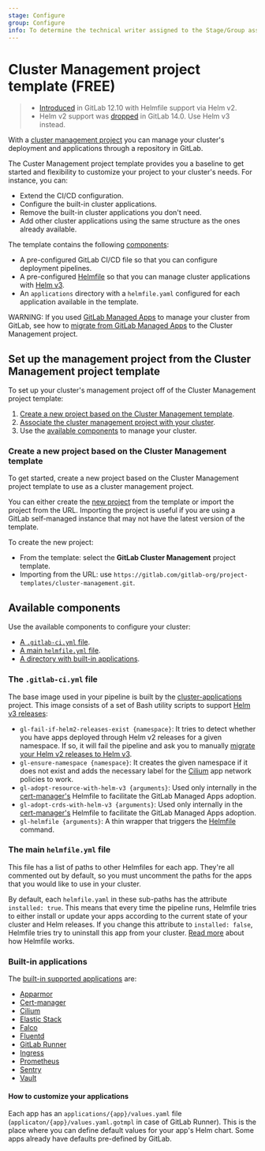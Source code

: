 ```yaml
---
stage: Configure
group: Configure
info: To determine the technical writer assigned to the Stage/Group associated with this page, see https://about.gitlab.com/handbook/engineering/ux/technical-writing/#assignments
---
```


# Cluster Management project template **(FREE)**

> - [Introduced](https://gitlab.com/gitlab-org/gitlab/-/merge_requests/25318) in GitLab 12.10 with Helmfile support via Helm v2.
> - Helm v2 support was [dropped](https://gitlab.com/gitlab-org/gitlab/-/merge_requests/63577) in GitLab 14.0. Use Helm v3 instead.

With a [cluster management project](management_project.md) you can manage
your cluster's deployment and applications through a repository in GitLab.

The Custer Management project template provides you a baseline to get
started and flexibility to customize your project to your cluster's needs.
For instance, you can:

- Extend the CI/CD configuration.
- Configure the built-in cluster applications.
- Remove the built-in cluster applications you don't need.
- Add other cluster applications using the same structure as the ones already available.

The template contains the following [components](#available-components):

- A pre-configured GitLab CI/CD file so that you can configure deployment pipelines.
- A pre-configured [Helmfile](https://github.com/roboll/helmfile) so that
you can manage cluster applications with [Helm v3](https://helm.sh/).
- An `applications` directory with a `helmfile.yaml` configured for each
application available in the template.

WARNING:
If you used [GitLab Managed Apps](applications.md) to manage your
cluster from GitLab, see how to [migrate from GitLab Managed Apps](migrating_from_gma_to_project_template.md) to the Cluster Management
project.

## Set up the management project from the Cluster Management project template

To set up your cluster's management project off of the Cluster Management project template:

1. [Create a new project based on the Cluster Management template](#create-a-new-project-based-on-the-cluster-management-template).
1. [Associate the cluster management project with your cluster](management_project.md#associate-the-cluster-management-project-with-the-cluster).
1. Use the [available components](#available-components) to manage your cluster.

### Create a new project based on the Cluster Management template

To get started, create a new project based on the Cluster Management
project template to use as a cluster management project.

You can either create the [new project](../project/working_with_projects.md#create-a-project)
from the template or import the project from the URL. Importing
the project is useful if you are using a GitLab self-managed
instance that may not have the latest version of the template.

To create the new project:

- From the template: select the **GitLab Cluster Management** project template.
- Importing from the URL: use `https://gitlab.com/gitlab-org/project-templates/cluster-management.git`.

## Available components

Use the available components to configure your cluster:

- [A `.gitlab-ci.yml` file](#the-gitlab-ciyml-file).
- [A main `helmfile.yml` file](#the-main-helmfileyml-file).
- [A directory with built-in applications](#built-in-applications).

### The `.gitlab-ci.yml` file

The base image used in your pipeline is built by the [cluster-applications](https://gitlab.com/gitlab-org/cluster-integration/cluster-applications)
project. This image consists of a set of Bash utility scripts to support [Helm v3 releases](https://helm.sh/docs/intro/using_helm/#three-big-concepts):

- `gl-fail-if-helm2-releases-exist {namespace}`: It tries to detect whether you have apps deployed through Helm v2
  releases for a given namespace. If so, it will fail the pipeline and ask you to manually
  [migrate your Helm v2 releases to Helm v3](https://helm.sh/docs/topics/v2_v3_migration/).
- `gl-ensure-namespace {namespace}`: It creates the given namespace if it does not exist and adds the necessary label
  for the [Cilium](https://github.com/cilium/cilium/) app network policies to work.
- `gl-adopt-resource-with-helm-v3 {arguments}`: Used only internally in the [cert-manager's](https://cert-manager.io/) Helmfile to
  facilitate the GitLab Managed Apps adoption.
- `gl-adopt-crds-with-helm-v3 {arguments}`: Used only internally in the [cert-manager's](https://cert-manager.io/) Helmfile to
  facilitate the GitLab Managed Apps adoption.
- `gl-helmfile {arguments}`: A thin wrapper that triggers the [Helmfile](https://github.com/roboll/helmfile) command.

### The main `helmfile.yml` file

This file has a list of paths to other Helmfiles for each app. They're all commented out by default, so you must uncomment
the paths for the apps that you would like to use in your cluster.

By default, each `helmfile.yaml` in these sub-paths has the attribute `installed: true`. This means that every time
the pipeline runs, Helmfile tries to either install or update your apps according to the current state of your
cluster and Helm releases. If you change this attribute to `installed: false`, Helmfile tries try to uninstall this app
from your cluster. [Read more](https://github.com/roboll/helmfile) about how Helmfile works.

### Built-in applications

The [built-in supported applications](https://gitlab.com/gitlab-org/project-templates/cluster-management/-/tree/master/applications) are:

- [Apparmor](../infrastructure/clusters/manage/management_project_applications/apparmor.md)
- [Cert-manager](../infrastructure/clusters/manage/management_project_applications/certmanager.md)
- [Cilium](../infrastructure/clusters/manage/management_project_applications/cilium.md)
- [Elastic Stack](../infrastructure/clusters/manage/management_project_applications/elasticstack.md)
- [Falco](../infrastructure/clusters/manage/management_project_applications/falco.md)
- [Fluentd](../infrastructure/clusters/manage/management_project_applications/fluentd.md)
- [GitLab Runner](../infrastructure/clusters/manage/management_project_applications/runner.md)
- [Ingress](../infrastructure/clusters/manage/management_project_applications/ingress.md)
- [Prometheus](../infrastructure/clusters/manage/management_project_applications/prometheus.md)
- [Sentry](../infrastructure/clusters/manage/management_project_applications/sentry.md)
- [Vault](../infrastructure/clusters/manage/management_project_applications/vault.md)

#### How to customize your applications

Each app has an `applications/{app}/values.yaml` file (`applicaton/{app}/values.yaml.gotmpl` in case of GitLab Runner). This is the
place where you can define default values for your app's Helm chart. Some apps already have defaults
pre-defined by GitLab.
